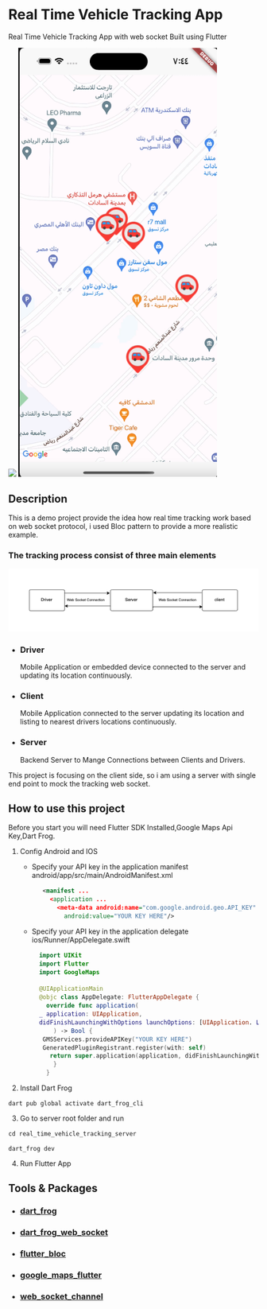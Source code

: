# Real Time Vehicle Tracking App

Real Time Vehicle Tracking App with web socket Built using Flutter

<p float="left">
  <img src="resources/demo.gif" width="400" />
  <img src="resources/demo.png" width="400" />
</p>

## Description

This is a demo project provide the idea how real time tracking work based on web socket protocol,
i used Bloc pattern to provide a more realistic example.

### The tracking process consist of three main elements

![Design image](resources/connection_digram.png)

- ### Driver

  Mobile Application or embedded device connected to the server and updating its location continuously.

- ### Client

  Mobile Application connected to the server updating its location and listing to nearest drivers locations continuously.

- ### Server

   Backend Server to Mange Connections between Clients and Drivers.
  
 This project is focusing on the client side, so i am using a server with single end point to mock the tracking web socket.

## How to use this project

Before you start you will need  Flutter SDK Installed,Google Maps Api Key,Dart Frog.

1. Config Android and IOS
   - Specify your API key in the application manifest android/app/src/main/AndroidManifest.xml  

      ``` xml
         <manifest ...
           <application ...
             <meta-data android:name="com.google.android.geo.API_KEY"
               android:value="YOUR KEY HERE"/>

   - Specify your API key in the application delegate ios/Runner/AppDelegate.swift

      ``` swift
        import UIKit
        import Flutter
        import GoogleMaps

        @UIApplicationMain
        @objc class AppDelegate: FlutterAppDelegate {
          override func application(
        _ application: UIApplication,
        didFinishLaunchingWithOptions launchOptions: [UIApplication. LaunchOptionsKey: Any]?
            ) -> Bool {
         GMSServices.provideAPIKey("YOUR KEY HERE")
         GeneratedPluginRegistrant.register(with: self)
           return super.application(application, didFinishLaunchingWithOptions: launchOptions)
            }
          }
      ```

2. Install Dart Frog

``` command line
dart pub global activate dart_frog_cli
  ```

3. Go to server root folder and run

  ``` command line
  cd real_time_vehicle_tracking_server
  ```

  ``` command line
  dart_frog dev
   ```

4. Run Flutter App

## Tools & Packages

- ### [dart_frog](https://pub.dev/packages/dart_frog)

- ### [dart_frog_web_socket](https://pub.dev/packages/dart_frog_web_socket)

- ### [flutter_bloc](https://pub.dev/packages/flutter_bloc)

- ### [google_maps_flutter](https://pub.dev/packages/google_maps_flutter)

- ### [web_socket_channel](https://pub.dev/packages/web_socket_channel)
